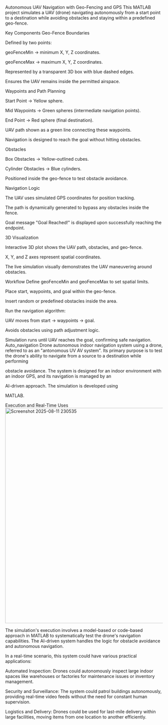 Autonomous UAV Navigation with Geo-Fencing and GPS
This MATLAB project simulates a UAV (drone) navigating autonomously from a start point to a destination while avoiding obstacles and staying within a predefined geo-fence.

Key Components
Geo-Fence Boundaries

Defined by two points:

geoFenceMin → minimum X, Y, Z coordinates.

geoFenceMax → maximum X, Y, Z coordinates.

Represented by a transparent 3D box with blue dashed edges.

Ensures the UAV remains inside the permitted airspace.

Waypoints and Path Planning

Start Point → Yellow sphere.

Mid Waypoints → Green spheres (intermediate navigation points).

End Point → Red sphere (final destination).

UAV path shown as a green line connecting these waypoints.

Navigation is designed to reach the goal without hitting obstacles.

Obstacles

Box Obstacles → Yellow-outlined cubes.

Cylinder Obstacles → Blue cylinders.

Positioned inside the geo-fence to test obstacle avoidance.

Navigation Logic

The UAV uses simulated GPS coordinates for position tracking.

The path is dynamically generated to bypass any obstacles inside the fence.

Goal message "Goal Reached!" is displayed upon successfully reaching the endpoint.

3D Visualization

Interactive 3D plot shows the UAV path, obstacles, and geo-fence.

X, Y, and Z axes represent spatial coordinates.

The live simulation visually demonstrates the UAV maneuvering around obstacles.

Workflow
Define geoFenceMin and geoFenceMax to set spatial limits.

Place start, waypoints, and goal within the geo-fence.

Insert random or predefined obstacles inside the area.

Run the navigation algorithm:

UAV moves from start → waypoints → goal.

Avoids obstacles using path adjustment logic.

Simulation runs until UAV reaches the goal, confirming safe navigation.
Auto_navigation Drone 
autonomous indoor navigation system using a drone, referred to as an "antonomous UV AV system". Its primary purpose is to test the drone's ability to navigate from a source to a destination while performing 

obstacle avoidance. The system is designed for an indoor environment with an indoor GPS, and its navigation is managed by an 

AI-driven approach. The simulation is developed using 

MATLAB.

Execution and Real-Time Uses
<img width="1915" height="688" alt="Screenshot 2025-08-11 230535" src="https://github.com/user-attachments/assets/434b7e80-62cf-43f4-8926-227ab4a19f6b" />



The simulation's execution involves a model-based or code-based approach in MATLAB to systematically test the drone's navigation capabilities. The AI-driven system handles the logic for obstacle avoidance and autonomous navigation.

In a real-time scenario, this system could have various practical applications:

Automated Inspection: Drones could autonomously inspect large indoor spaces like warehouses or factories for maintenance issues or inventory management.

Security and Surveillance: The system could patrol buildings autonomously, providing real-time video feeds without the need for constant human supervision.

Logistics and Delivery: Drones could be used for last-mile delivery within large facilities, moving items from one location to another efficiently.
